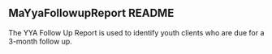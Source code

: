 ## MaYyaFollowupReport README

The YYA Follow Up Report is used to identify youth clients who are due for a
3-month follow up.
